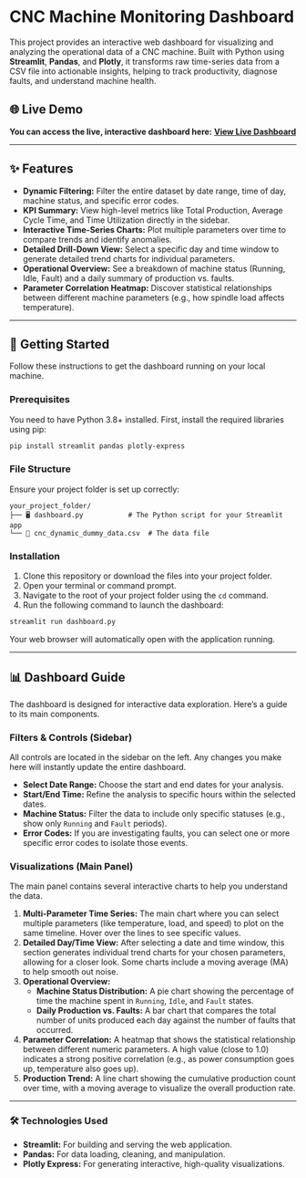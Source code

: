 
# CNC Machine Monitoring Dashboard

This project provides an interactive web dashboard for visualizing and analyzing the operational data of a CNC machine. Built with Python using **Streamlit**, **Pandas**, and **Plotly**, it transforms raw time-series data from a CSV file into actionable insights, helping to track productivity, diagnose faults, and understand machine health.

## 🌐 Live Demo
**You can access the live, interactive dashboard here:**
[**View Live Dashboard**](https://abhishekabhang314-sinumerik-data-collection-an-dashboard-gb4bru.streamlit.app/)

---

## ✨ Features

* **Dynamic Filtering:** Filter the entire dataset by date range, time of day, machine status, and specific error codes.
* **KPI Summary:** View high-level metrics like Total Production, Average Cycle Time, and Time Utilization directly in the sidebar.
* **Interactive Time-Series Charts:** Plot multiple parameters over time to compare trends and identify anomalies.
* **Detailed Drill-Down View:** Select a specific day and time window to generate detailed trend charts for individual parameters.
* **Operational Overview:** See a breakdown of machine status (Running, Idle, Fault) and a daily summary of production vs. faults.
* **Parameter Correlation Heatmap:** Discover statistical relationships between different machine parameters (e.g., how spindle load affects temperature).

---

## 🚀 Getting Started

Follow these instructions to get the dashboard running on your local machine.

### Prerequisites

You need to have Python 3.8+ installed. First, install the required libraries using pip:

```bash
pip install streamlit pandas plotly-express
````

### File Structure

Ensure your project folder is set up correctly:

```
your_project_folder/
├── 🖥️ dashboard.py           # The Python script for your Streamlit app
└── 📄 cnc_dynamic_dummy_data.csv  # The data file
```

### Installation

1.  Clone this repository or download the files into your project folder.
2.  Open your terminal or command prompt.
3.  Navigate to the root of your project folder using the `cd` command.
4.  Run the following command to launch the dashboard:

<!-- end list -->

```bash
streamlit run dashboard.py
```

Your web browser will automatically open with the application running.

---

## 📊 Dashboard Guide

The dashboard is designed for interactive data exploration. Here’s a guide to its main components.

### Filters & Controls (Sidebar)

All controls are located in the sidebar on the left. Any changes you make here will instantly update the entire dashboard.

  * **Select Date Range:** Choose the start and end dates for your analysis.
  * **Start/End Time:** Refine the analysis to specific hours within the selected dates.
  * **Machine Status:** Filter the data to include only specific statuses (e.g., show only `Running` and `Fault` periods).
  * **Error Codes:** If you are investigating faults, you can select one or more specific error codes to isolate those events.

### Visualizations (Main Panel)

The main panel contains several interactive charts to help you understand the data.

1.  **Multi-Parameter Time Series:** The main chart where you can select multiple parameters (like temperature, load, and speed) to plot on the same timeline. Hover over the lines to see specific values.
2.  **Detailed Day/Time View:** After selecting a date and time window, this section generates individual trend charts for your chosen parameters, allowing for a closer look. Some charts include a moving average (MA) to help smooth out noise.
3.  **Operational Overview:**
      * **Machine Status Distribution:** A pie chart showing the percentage of time the machine spent in `Running`, `Idle`, and `Fault` states.
      * **Daily Production vs. Faults:** A bar chart that compares the total number of units produced each day against the number of faults that occurred.
4.  **Parameter Correlation:** A heatmap that shows the statistical relationship between different numeric parameters. A high value (close to 1.0) indicates a strong positive correlation (e.g., as power consumption goes up, temperature also goes up).
5.  **Production Trend:** A line chart showing the cumulative production count over time, with a moving average to visualize the overall production rate.

---

### 🛠️ Technologies Used

  * **Streamlit:** For building and serving the web application.
  * **Pandas:** For data loading, cleaning, and manipulation.
  * **Plotly Express:** For generating interactive, high-quality visualizations.

<!-- end list -->
